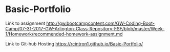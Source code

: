 # Basic-Portfolio

Link to assignment
http://gw.bootcampcontent.com/GW-Coding-Boot-Camp/07-31-2017-GW-Arlington-Class-Repository-FSF/blob/master/Week-1/Homework/recommended-homework-assignment.md

Link to Git-hub Hosting
https://rcintron1.github.io/Basic-Portfolio/
